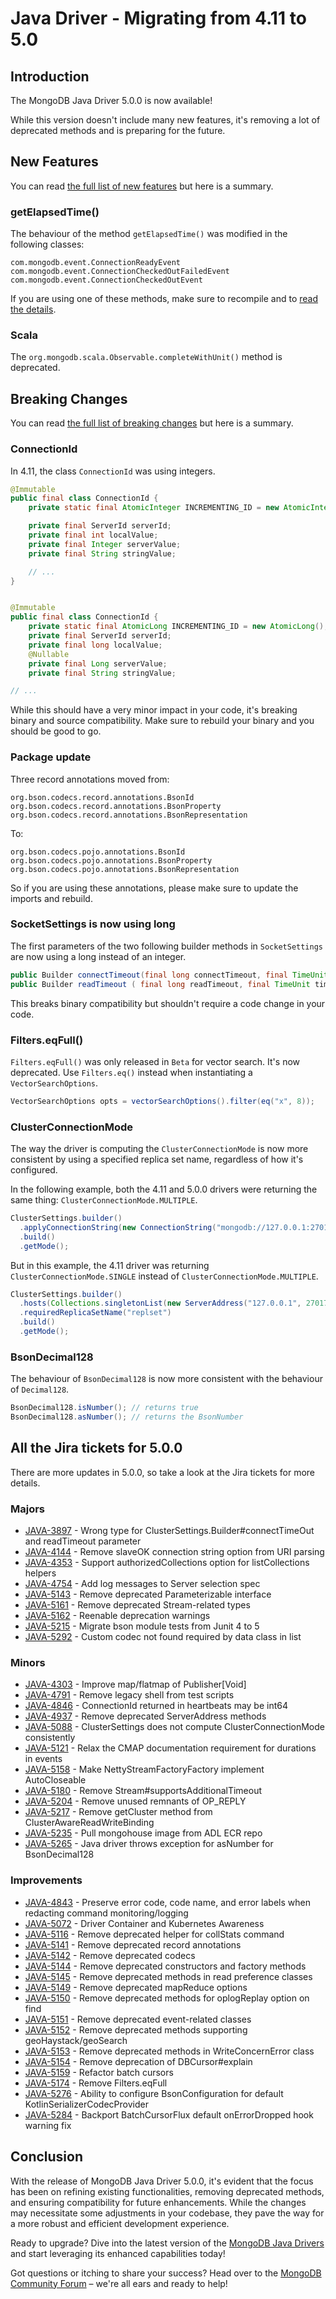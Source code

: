 # Java Driver - Migrating from 4.11 to 5.0

## Introduction

The MongoDB Java Driver 5.0.0 is now available!

While this version doesn't include many new features, it's removing a lot of deprecated methods and is preparing for the
future.

## New Features

You can
read [the full list of new features](https://www.mongodb.com/docs/drivers/java/sync/upcoming/whats-new/#what-s-new-in-5.0)
but here is a summary.

### getElapsedTime()

The behaviour of the method `getElapsedTime()` was modified in the following classes:

```text
com.mongodb.event.ConnectionReadyEvent
com.mongodb.event.ConnectionCheckedOutFailedEvent
com.mongodb.event.ConnectionCheckedOutEvent
```

If you are using one of these methods, make sure to recompile and
to [read the details](https://www.mongodb.com/docs/drivers/java/sync/current/whats-new/#std-label-version-5.0).

### Scala

The `org.mongodb.scala.Observable.completeWithUnit()` method is deprecated.

## Breaking Changes

You can read [the full list of breaking changes](https://www.mongodb.com/docs/drivers/java/sync/current/upgrade/#version-5.0-breaking-changes) but here is a summary.

### ConnectionId

In 4.11, the class `ConnectionId` was using integers.

```java
@Immutable
public final class ConnectionId {
    private static final AtomicInteger INCREMENTING_ID = new AtomicInteger();

    private final ServerId serverId;
    private final int localValue;
    private final Integer serverValue;
    private final String stringValue;

    // ...
}
```

```java

@Immutable
public final class ConnectionId {
    private static final AtomicLong INCREMENTING_ID = new AtomicLong();
    private final ServerId serverId;
    private final long localValue;
    @Nullable
    private final Long serverValue;
    private final String stringValue;

// ...
```

While this should have a very minor impact in your code, it's breaking binary and source compatibility. Make sure to
rebuild your binary and you should be good to go.

### Package update

Three record annotations moved from:

```text
org.bson.codecs.record.annotations.BsonId
org.bson.codecs.record.annotations.BsonProperty
org.bson.codecs.record.annotations.BsonRepresentation
```

To:

```text
org.bson.codecs.pojo.annotations.BsonId
org.bson.codecs.pojo.annotations.BsonProperty
org.bson.codecs.pojo.annotations.BsonRepresentation
```

So if you are using these annotations, please make sure to update the imports and rebuild.

### SocketSettings is now using long

The first parameters of the two following builder methods in `SocketSettings` are now using a long instead of an
integer.

```java
public Builder connectTimeout(final long connectTimeout, final TimeUnit timeUnit) {/*...*/}
public Builder readTimeout ( final long readTimeout, final TimeUnit timeUnit){/*...*/}
```

This breaks binary compatibility but shouldn't require a code change in your code.

### Filters.eqFull()

`Filters.eqFull()` was only released in `Beta` for vector search. It's now deprecated. Use `Filters.eq()` instead when
instantiating a `VectorSearchOptions`.

```java
VectorSearchOptions opts = vectorSearchOptions().filter(eq("x", 8));
```

### ClusterConnectionMode

The way the driver is computing the `ClusterConnectionMode` is now more consistent by using a specified replica set
name, regardless of how it's configured.

In the following example, both the 4.11 and 5.0.0 drivers were returning the same
thing: `ClusterConnectionMode.MULTIPLE`.

```java
ClusterSettings.builder()
  .applyConnectionString(new ConnectionString("mongodb://127.0.0.1:27017/?replicaSet=replset"))
  .build()
  .getMode();
```

But in this example, the 4.11 driver was returning `ClusterConnectionMode.SINGLE` instead
of `ClusterConnectionMode.MULTIPLE`.

```java
ClusterSettings.builder()
  .hosts(Collections.singletonList(new ServerAddress("127.0.0.1", 27017)))
  .requiredReplicaSetName("replset")
  .build()
  .getMode();
```

### BsonDecimal128

The behaviour of `BsonDecimal128` is now more consistent with the behaviour of `Decimal128`.

```java
BsonDecimal128.isNumber(); // returns true
BsonDecimal128.asNumber(); // returns the BsonNumber
```

## All the Jira tickets for 5.0.0

There are more updates in 5.0.0, so take a look at the Jira tickets for more details.

### Majors

- [JAVA-3897](https://jira.mongodb.org/browse/JAVA-3897) - Wrong type for ClusterSettings.Builder#connectTimeOut and readTimeout parameter
- [JAVA-4144](https://jira.mongodb.org/browse/JAVA-4144) - Remove slaveOK connection string option from URI parsing
- [JAVA-4353](https://jira.mongodb.org/browse/JAVA-4353) - Support authorizedCollections option for listCollections helpers
- [JAVA-4754](https://jira.mongodb.org/browse/JAVA-4754) - Add log messages to Server selection spec
- [JAVA-5143](https://jira.mongodb.org/browse/JAVA-5143) - Remove deprecated Parameterizable interface
- [JAVA-5161](https://jira.mongodb.org/browse/JAVA-5161) - Remove deprecated Stream-related types
- [JAVA-5162](https://jira.mongodb.org/browse/JAVA-5162) - Reenable deprecation warnings
- [JAVA-5215](https://jira.mongodb.org/browse/JAVA-5215) - Migrate bson module tests from Junit 4 to 5
- [JAVA-5292](https://jira.mongodb.org/browse/JAVA-5292) - Custom codec not found required by data class in list

### Minors

- [JAVA-4303](https://jira.mongodb.org/browse/JAVA-4303) - Improve map/flatmap of Publisher[Void]
- [JAVA-4791](https://jira.mongodb.org/browse/JAVA-4791) - Remove legacy shell from test scripts
- [JAVA-4846](https://jira.mongodb.org/browse/JAVA-4846) - ConnectionId returned in heartbeats may be int64
- [JAVA-4937](https://jira.mongodb.org/browse/JAVA-4937) - Remove deprecated ServerAddress methods
- [JAVA-5088](https://jira.mongodb.org/browse/JAVA-5088) - ClusterSettings does not compute ClusterConnectionMode consistently
- [JAVA-5121](https://jira.mongodb.org/browse/JAVA-5121) - Relax the CMAP documentation requirement for durations in events
- [JAVA-5158](https://jira.mongodb.org/browse/JAVA-5158) - Make NettyStreamFactoryFactory implement AutoCloseable
- [JAVA-5180](https://jira.mongodb.org/browse/JAVA-5180) - Remove Stream#supportsAdditionalTimeout
- [JAVA-5204](https://jira.mongodb.org/browse/JAVA-5204) - Remove unused remnants of OP_REPLY
- [JAVA-5217](https://jira.mongodb.org/browse/JAVA-5217) - Remove getCluster method from ClusterAwareReadWriteBinding
- [JAVA-5235](https://jira.mongodb.org/browse/JAVA-5235) - Pull mongohouse image from ADL ECR repo
- [JAVA-5265](https://jira.mongodb.org/browse/JAVA-5265) - Java driver throws exception for asNumber for BsonDecimal128

### Improvements

- [JAVA-4843](https://jira.mongodb.org/browse/JAVA-4843) - Preserve error code, code name, and error labels when redacting command monitoring/logging
- [JAVA-5072](https://jira.mongodb.org/browse/JAVA-5072) - Driver Container and Kubernetes Awareness
- [JAVA-5116](https://jira.mongodb.org/browse/JAVA-5116) - Remove deprecated helper for collStats command
- [JAVA-5141](https://jira.mongodb.org/browse/JAVA-5141) - Remove deprecated record annotations
- [JAVA-5142](https://jira.mongodb.org/browse/JAVA-5142) - Remove deprecated codecs
- [JAVA-5144](https://jira.mongodb.org/browse/JAVA-5144) - Remove deprecated constructors and factory methods
- [JAVA-5145](https://jira.mongodb.org/browse/JAVA-5145) - Remove deprecated methods in read preference classes
- [JAVA-5149](https://jira.mongodb.org/browse/JAVA-5149) - Remove deprecated mapReduce options
- [JAVA-5150](https://jira.mongodb.org/browse/JAVA-5150) - Remove deprecated methods for oplogReplay option on find
- [JAVA-5151](https://jira.mongodb.org/browse/JAVA-5151) - Remove deprecated event-related classes
- [JAVA-5152](https://jira.mongodb.org/browse/JAVA-5152) - Remove deprecated methods supporting geoHaystack/geoSearch
- [JAVA-5153](https://jira.mongodb.org/browse/JAVA-5153) - Remove deprecated methods in WriteConcernError class
- [JAVA-5154](https://jira.mongodb.org/browse/JAVA-5154) - Remove deprecation of DBCursor#explain
- [JAVA-5159](https://jira.mongodb.org/browse/JAVA-5159) - Refactor batch cursors
- [JAVA-5174](https://jira.mongodb.org/browse/JAVA-5174) - Remove Filters.eqFull
- [JAVA-5276](https://jira.mongodb.org/browse/JAVA-5276) - Ability to configure BsonConfiguration for default KotlinSerializerCodecProvider
- [JAVA-5284](https://jira.mongodb.org/browse/JAVA-5284) - Backport BatchCursorFlux default onErrorDropped hook warning fix

## Conclusion

With the release of MongoDB Java Driver 5.0.0, it's evident that the focus has been on refining existing functionalities, removing deprecated methods, and ensuring compatibility for future enhancements. While the changes may necessitate some adjustments in your codebase, they pave the way for a more robust and efficient development experience.

Ready to upgrade? Dive into the latest version of the [MongoDB Java Drivers](https://www.mongodb.com/docs/drivers/java-drivers/) and start leveraging its enhanced capabilities today!

Got questions or itching to share your success? Head over to the [MongoDB Community Forum](https://www.mongodb.com/community/forums/) – we're all ears and ready to help!